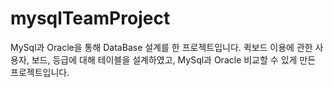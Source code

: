 # mysqlTeamProject

MySql과 Oracle을 통해 DataBase 설계를 한 프로젝트입니다.
퀵보드 이용에 관한 사용자, 보드, 등급에 대해 테이블을 설계하였고, MySql과 Oracle 비교할 수 있게 만든 프로젝트입니다.
